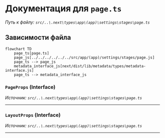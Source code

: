 # Документация для `page.ts`

*Путь к файлу: `src/..\.next\types\app\(app)\settings\stages\page.ts`*

## Зависимости файла

```mermaid
flowchart TD
    page_ts[page.ts]
    page_js[../../../../../../src/app/(app)/settings/stages/page.js]
    page_ts --> page_js
    metadata_interface_js[next/dist/lib/metadata/types/metadata-interface.js]
    page_ts --> metadata_interface_js
```

### `PageProps` (Interface)

*Источник: `src/..\.next\types\app\(app)\settings\stages\page.ts`*

---
### `LayoutProps` (Interface)

*Источник: `src/..\.next\types\app\(app)\settings\stages\page.ts`*

---

